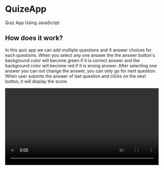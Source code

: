 # QuizeApp
Quiz App Using JavaScript 

## How does it work?
In this quiz app we can add multiple questions and 4 answer choices for each questions. When you select any one answer the the answer button's background color will become green if it is correct answer and the background color will become red if it is wrong answer.
After selecting one answer you can not change the answer, you can only go for next question.
When user submits the answer of last question and clicks on the next button, it will display the score.

<video src="img/QuizApp.mp4" alt="videoHowItLooksLike" type="video/mp4" controls muted width="500px"></video>

